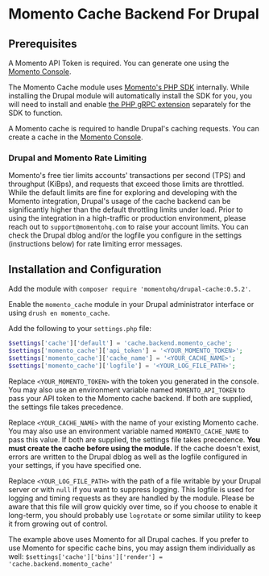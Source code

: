 # Momento Cache Backend For Drupal

## Prerequisites

A Momento API Token is required. You can generate one using the [Momento Console](https://console.gomomento.com/).

The Momento Cache module uses [Momento's PHP SDK](https://docs.momentohq.com/cache/develop/sdks/php) internally. While installing the Drupal module will automatically install the SDK for you, you will need to install and enable [the PHP gRPC extension](https://github.com/grpc/grpc/blob/master/src/php/README.md) separately for the SDK to function.

A Momento cache is required to handle Drupal's caching requests. You can create a cache in the [Momento Console](https://console.gomomento.com/).

### Drupal and Momento Rate Limiting

Momento's free tier limits accounts' transactions per second (TPS) and throughput (KiBps), and requests that exceed those limits are throttled. While the default limits are fine for exploring and developing with the Momento integration, Drupal's usage of the cache backend can be significantly higher than the default throttling limits under load. Prior to using the integration in a high-traffic or production environment, please reach out to `support@momentohq.com` to raise your account limits. You can check the Drupal dblog and/or the logfile you configure in the settings (instructions below) for rate limiting error messages.

## Installation and Configuration

Add the module with `composer require 'momentohq/drupal-cache:0.5.2'`.

Enable the `momento_cache` module in your Drupal administrator interface or using `drush en momento_cache`.  

Add the following to your `settings.php` file: 

```php
$settings['cache']['default'] = 'cache.backend.momento_cache';
$settings['momento_cache']['api_token'] = '<YOUR_MOMENTO_TOKEN>';
$settings['momento_cache']['cache_name'] = '<YOUR_CACHE_NAME>';
$settings['momento_cache']['logfile'] = '<YOUR_LOG_FILE_PATH>';
```

Replace `<YOUR_MOMENTO_TOKEN>` with the token you generated in the console. You may also use an environment variable named `MOMENTO_API_TOKEN` to pass your API token to the Momento cache backend. If both are supplied, the settings file takes precedence.

Replace `<YOUR_CACHE_NAME>` with the name of your existing Momento cache. You may also use an environment variable named `MOMENTO_CACHE_NAME` to pass this value. If both are supplied, the settings file takes precedence. **You must create the cache before using the module.** If the cache doesn't exist, errors are written to the Drupal dblog as well as the logfile configured in your settings, if you have specified one.

Replace `<YOUR_LOG_FILE_PATH>` with the path of a file writable by your Drupal server or with `null` if you want to suppress logging. This logfile is used for logging and timing requests as they are handled by the module. Please be aware that this file will grow quickly over time, so if you choose to enable it long-term, you should probably use `logrotate` or some similar utility to keep it from growing out of control.

The example above uses Momento for all Drupal caches. If you prefer to use Momento for specific cache bins, you may assign them individually as well: `$settings['cache']['bins']['render'] = 'cache.backend.momento_cache'`

